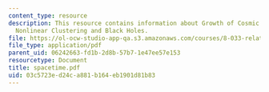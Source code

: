 ```yaml
---
content_type: resource
description: This resource contains information about Growth of Cosmic Structure,
  Nonlinear Clustering and Black Holes.
file: https://ol-ocw-studio-app-qa.s3.amazonaws.com/courses/8-033-relativity-fall-2006/03c5723ed24ca881b164eb1901d81b83_spacetime.pdf
file_type: application/pdf
parent_uid: 06242663-fd1b-2d8b-57b7-1e47ee57e153
resourcetype: Document
title: spacetime.pdf
uid: 03c5723e-d24c-a881-b164-eb1901d81b83
---
```

